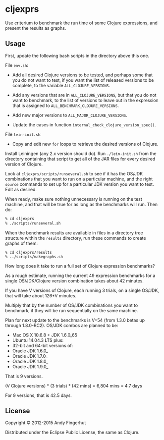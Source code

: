 # cljexprs

Use criterium to benchmark the run time of some Clojure expressions,
and present the results as graphs.


## Usage

First, update the following bash scripts in the directory above this
one.

File `env.sh`:

* Add all desired Clojure versions to be tested, and perhaps some that
  you do not want to test, if you want the list of released versions
  to be complete, to the variable `ALL_CLOJURE_VERSIONS`.

* Add any versions that are in `ALL_CLOJURE_VERSIONS`, but that you do
  not want to benchmark, to the list of versions to leave out in the
  expression that is assigned to `ALL_BENCHMARK_CLOJURE_VERSIONS`.

* Add new major versions to `ALL_MAJOR_CLOJURE_VERSIONS`.

* Update the cases in function
  `internal_check_clojure_version_spec()`.

File `lein-init.sh`:

* Copy and edit new `for` loops to retrieve the desired versions of
  Clojure.

Install Leiningen (any 2.x version should do).  Run `./lein-init.sh`
from the directory containing that script to get all of the JAR files
for every desired version of Clojure.

Look at `cljexprs/scripts/runseveral.sh` to see if it has the OS/JDK
combinations that you want to run on a particular machine, and the
right `source` commands to set up for a particular JDK version you
want to test.  Edit as desired.

When ready, make sure nothing unnecessary is running on the test
machine, and that will be true for as long as the benchmarks will run.
Then do:

```bash
% cd cljexprs
% ./scripts/runseveral.sh
```

When the benchmark results are available in files in a directory tree
structure within the `results` directory, run these commands to create
graphs of them:

```base
% cd cljexprs/results
% ../scripts/makegraphs.sh
```

How long does it take to run a full set of Clojure expression
benchmarks?

As a rough estimate, running the current 49 expression benchmarks for
a single OS/JDK/Clojure version combination takes about 42 minutes.

If you have V versions of Clojure, each running 3 trials, on a single
OS/JDK, that will take about 126*V minutes.

Multiply that by the number of OS/JDK combinations you want to
benchmark, if they will be run sequentially on the same machine.

Plan for next update to the benchmarks is V=54 (from 1.3.0 betas up
through 1.8.0-RC2).  OS/JDK combos are planned to be:

* Mac OS X 10.6.8 + JDK 1.6.0_65
* Ubuntu 14.04.3 LTS plus:
 * 32-bit and 64-bit versions of:
  * Oracle JDK 1.6.0_<something>
  * Oracle JDK 1.7.0_<something>
  * Oracle JDK 1.8.0_<something>
  * Oracle JDK 1.9.0_<something>

That is 9 versions.

(V Clojure versions) * (3 trials) * (42 mins) = 6,804 mins = 4.7 days

For 9 versions, that is 42.5 days.


## License

Copyright © 2012-2015 Andy Fingerhut

Distributed under the Eclipse Public License, the same as Clojure.
